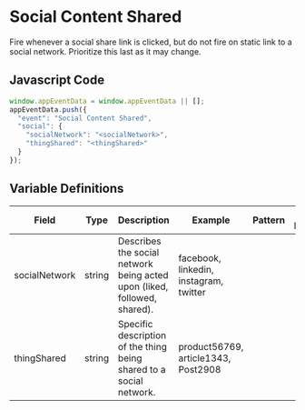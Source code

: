 # Social Content Shared

Fire whenever a social share link is clicked, but do not fire on static link to a social network. Prioritize this last as it may change.

## Javascript Code

```js
window.appEventData = window.appEventData || [];
appEventData.push({
  "event": "Social Content Shared",
  "social": {
    "socialNetwork": "<socialNetwork>",
    "thingShared": "<thingShared>"
  }
});
```
## Variable Definitions

|Field|Type|Description|Example|Pattern|Min Length|Max Length|Minimum|Maximum|Multiple Of
| --- | --- | --- | --- | --- | --- | --- | --- | --- | --- |
|socialNetwork|string|Describes the social network being acted upon (liked, followed, shared).|facebook, linkedin, instagram, twitter|
|thingShared|string|Specific description of the thing being shared to a social network.|product56769, article1343, Post2908|
